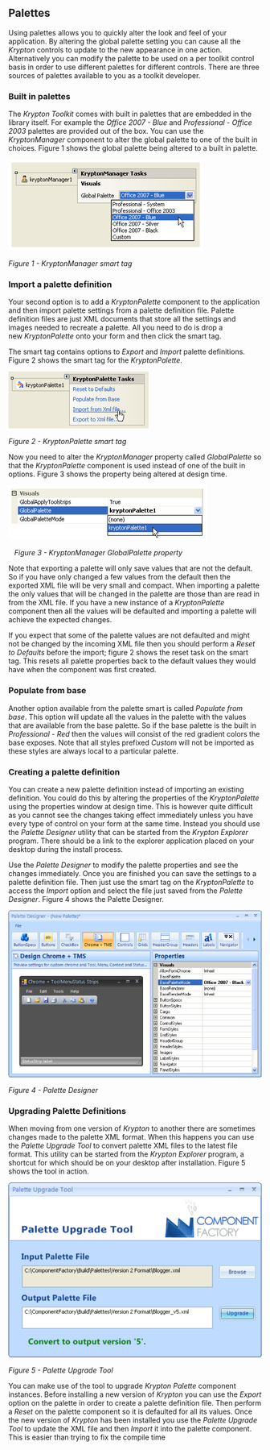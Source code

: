 ## Palettes

Using palettes allows you to quickly alter the look and feel of your
application. By altering the global palette setting you can cause all the
*Krypton* controls to update to the new appearance in one action. Alternatively
you can modify the palette to be used on a per toolkit control basis in order to
use different palettes for different controls. There are three sources of
palettes available to you as a toolkit developer.

### Built in palettes  
The *Krypton Toolkit* comes with built in palettes that are embedded in the
library itself. For example the *Office 2007 - Blue* and *Professional - Office
2003* palettes are provided out of the box. You can use the *KryptonManager*
component to alter the global palette to one of the built in choices. Figure 1
shows the global palette being altered to a built in palette.

![*Figure 1 - KryptonManager smart tag*](images/PalettteManager.png)

*Figure 1 - KryptonManager smart tag*

### Import a palette definition  
Your second option is to add a *KryptonPalette* component to the application and
then import palette settings from a palette definition file. Palette definition
files are just XML documents that store all the settings and images needed to
recreate a palette. All you need to do is drop a new *KryptonPalette* onto your
form and then click the smart tag.   
  
The smart tag contains options to *Export* and *Import* palette definitions.
Figure 2 shows the smart tag for the *KryptonPalette*.

![*Figure 2 - KryptonPalette smart tag*](images/PaletteImport.png)

*Figure 2 - KryptonPalette smart tag*  


Now you need to alter the *KryptonManager* property called *GlobalPalette* so
that the *KryptonPalette* component is used instead of one of the built in
options. Figure 3 shows the property being altered at design time.  
  
![*Figure 3 - KryptonManager GlobalPalette property*](images/PaletteCustom.png)

   *Figure 3 - KryptonManager GlobalPalette property*

Note that exporting a palette will only save values that are not the default. So
if you have only changed a few values from the default then the exported XML
file will be very small and compact. When importing a palette the only values
that will be changed in the palette are those than are read in from the XML
file. If you have a new instance of a *KryptonPalette* component then all the
values will be defaulted and importing a palette will achieve the expected
changes.  
  
If you expect that some of the palette values are not defaulted and might not be
changed by the incoming XML file then you should perform a *Reset to Defaults*
before the import; figure 2 shows the reset task on the smart tag. This resets
all palette properties back to the default values they would have when the
component was first created.  

### Populate from base  
Another option available from the palette smart is called *Populate from base*.
This option will update all the values in the palette with the values that are
available from the base palette. So if the base palette is the built in
*Professional - Red* then the values will consist of the red gradient colors the
base exposes. Note that all styles prefixed *Custom* will not be imported as
these styles are always local to a particular palette.  

### Creating a palette definition
  
You can create a new palette definition instead of importing an existing
definition. You could do this by altering the properties of the *KryptonPalette*
using the properties window at design time. This is however quite difficult as
you cannot see the changes taking effect immediately unless you have every type
of control on your form at the same time. Instead you should use the *Palette
Designer* utility that can be started from the *Krypton Explorer* program. There
should be a link to the explorer application placed on your desktop during the
install process.

Use the *Palette Designer* to modify the palette properties and see the changes
immediately. Once you are finished you can save the settings to a palette
definition file. Then just use the smart tag on the *KryptonPalette* to access
the *Import* option and select the file just saved from the *Palette Designer*.
Figure 4 shows the Palette Designer.

![*Figure 4 - Palette Designer*](images/PaletteDesigner.png)

*Figure 4 - Palette Designer*  
  
### Upgrading Palette Definitions  
When moving from one version of *Krypton* to another there are sometimes changes
made to the palette XML format. When this happens you can use the *Palette
Upgrade Tool* to convert palette XML files to the latest file format. This
utility can be started from the *Krypton Explorer* program, a shortcut for which
should be on your desktop after installation. Figure 5 shows the tool in action.  
  
![*Figure 5 - Palette Upgrade Tool*](images/PaletteUpgradeTool.png)

*Figure 5 - Palette Upgrade Tool*  
  
You can make use of the tool to upgrade *Krypton Palette* component instances.
Before installing a new version of *Krypton* you can use the *Export* option on
the palette in order to create a palette definition file. Then perform a *Reset*
on the palette component so it is defaulted for all its values. Once the new
version of *Krypton* has been installed you use the *Palette Upgrade Tool* to
update the XML file and then *Import* it into the palette component. This is
easier than trying to fix the compile time
